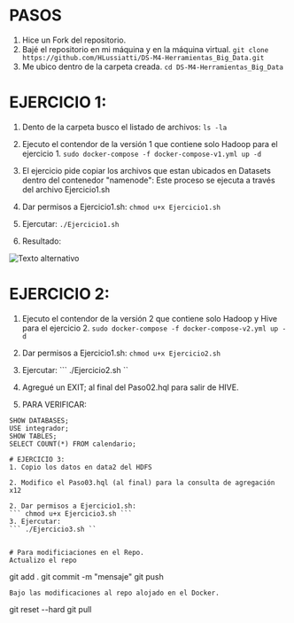 # PASOS
1. Hice un Fork del repositorio.
2. Bajé el repositorio en mi máquina y en la máquina virtual.
``` git clone https://github.com/HLussiatti/DS-M4-Herramientas_Big_Data.git ```
3. Me ubico dentro de la carpeta creada.
``` cd DS-M4-Herramientas_Big_Data ```


# EJERCICIO 1:
1. Dento de la carpeta busco el listado de archivos:
```ls -la ```

2. Ejecuto el contendor de la versión 1 que contiene solo Hadoop para el ejercicio 1.
``` sudo docker-compose -f docker-compose-v1.yml up -d ```

3. El ejercicio pide copiar los archivos que estan ubicados en Datasets dentro del contenedor "namenode":
Este proceso se ejecuta a través del archivo Ejercicio1.sh

4. Dar permisos a Ejercicio1.sh: 
``` chmod u+x Ejercicio1.sh ```
5. Ejercutar: 
``` ./Ejercicio1.sh ```

6. Resultado:
 
![Texto alternativo](Ejercicio_1_HDFS.png)

# EJERCICIO 2:
1. Ejecuto el contendor de la versión 2 que contiene solo Hadoop y Hive para el ejercicio 2.
``` sudo docker-compose -f docker-compose-v2.yml up -d ```

2. Dar permisos a Ejercicio1.sh: 
``` chmod u+x Ejercicio2.sh ```
3. Ejercutar: 
``` ./Ejercicio2.sh ``

4. Agregué un EXIT; al final del Paso02.hql para salir de HIVE.
5. PARA VERIFICAR:
``` 
SHOW DATABASES;
USE integrador;
SHOW TABLES;
SELECT COUNT(*) FROM calendario;

# EJERCICIO 3:
1. Copio los datos en data2 del HDFS

2. Modifico el Paso03.hql (al final) para la consulta de agregación x12

2. Dar permisos a Ejercicio1.sh: 
``` chmod u+x Ejercicio3.sh ```
3. Ejercutar: 
``` ./Ejercicio3.sh ``


# Para modificiaciones en el Repo.
Actualizo el repo
```
git add .
git commit -m "mensaje"
git push
```
Bajo las modificaciones al repo alojado en el Docker.
```
git reset --hard
git pull
```







    